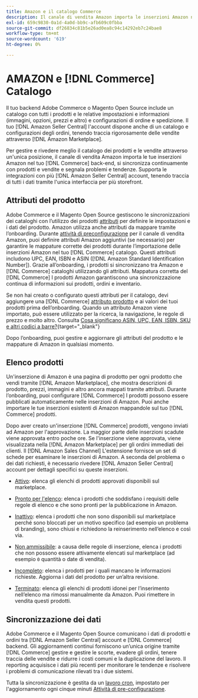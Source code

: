 ```yaml
---
title: Amazon e il catalogo Commerce
description: Il canale di vendita Amazon importa le inserzioni Amazon nel backend Commerce e si sincronizza continuamente con i prodotti e le vendite.
exl-id: 659c9830-0a1d-4a0d-bb9c-afb609c0fbba
source-git-commit: df26834c81b5e26ad0ea8c94c14292eb7c24bae8
workflow-type: tm+mt
source-wordcount: '619'
ht-degree: 0%

---
```


# AMAZON e [!DNL Commerce] Catalogo

Il tuo backend Adobe Commerce o Magento Open Source include un catalogo con tutti i prodotti e le relative impostazioni e informazioni (immagini, opzioni, prezzi e altro) e configurazioni di ordine e spedizione. Il tuo [!DNL Amazon Seller Central] l&#39;account dispone anche di un catalogo e configurazioni degli ordini, tenendo traccia rigorosamente delle vendite attraverso [!DNL Amazon Marketplace].

Per gestire e rivedere meglio il catalogo dei prodotti e le vendite attraverso un&#39;unica posizione, il canale di vendita Amazon importa le tue inserzioni Amazon nel tuo [!DNL Commerce] back-end, si sincronizza continuamente con prodotti e vendite e segnala problemi e tendenze. Supporta le integrazioni con più [!DNL Amazon Seller Central] account, tenendo traccia di tutti i dati tramite l&#39;unica interfaccia per più storefront.

## Attributi del prodotto

Adobe Commerce e il Magento Open Source gestiscono le sincronizzazioni dei cataloghi con l’utilizzo dei prodotti [attributi](https://experienceleague.adobe.com/docs/commerce-admin/catalog/product-attributes/product-attributes.html) per definire le impostazioni e i dati del prodotto. Amazon utilizza anche attributi da mappare tramite l’onboarding. Durante [attività di preconfigurazione](./amazon-pre-setup-tasks.md) per il canale di vendita Amazon, puoi definire attributi Amazon aggiuntivi (se necessario) per garantire le mappature corrette dei prodotti durante l’importazione delle inserzioni Amazon nel tuo [!DNL Commerce] catalogo. Questi attributi includono UPC, EAN, ISBN e ASIN ([!DNL Amazon Standard Identification Number]). Grazie all’onboarding, i prodotti si sincronizzano tra Amazon e [!DNL Commerce] cataloghi utilizzando gli attributi. Mappatura corretta del [!DNL Commerce] I prodotti Amazon garantiscono una sincronizzazione continua di informazioni sui prodotti, ordini e inventario.

Se non hai creato o configurato questi attributi per il catalogo, devi aggiungere una [!DNL Commerce] [attributo prodotto](https://experienceleague.adobe.com/docs/commerce-admin/catalog/product-attributes/product-attributes.html) e ai valori dei tuoi prodotti prima dell’onboarding. Quando un attributo Amazon viene importato, può essere utilizzato per la ricerca, la navigazione, le regole di prezzo e molto altro. Consulta [Cosa significano ASIN, UPC, EAN, ISBN, SKU e altri codici a barre?](https://sellerskills.com/multi-channel-operations/what-asin-upc-ean-isbn-sku-and-other-barcodes-mean/#what-is-isbn-number){target="_blank"}

Dopo l’onboarding, puoi gestire e aggiornare gli attributi del prodotto e le mappature di Amazon in qualsiasi momento.

## Elenco prodotti

Un&#39;inserzione di Amazon è una pagina di prodotto per ogni prodotto che vendi tramite [!DNL Amazon Marketplace], che mostra descrizioni di prodotto, prezzi, immagini e altro ancora mappati tramite attributi. Durante l’onboarding, puoi configurare [!DNL Commerce] I prodotti possono essere pubblicati automaticamente nelle inserzioni di Amazon. Puoi anche importare le tue inserzioni esistenti di Amazon mappandole sul tuo [!DNL Commerce] prodotti.

Dopo aver creato un&#39;inserzione [!DNL Commerce] prodotti, vengono inviati ad Amazon per l&#39;approvazione. La maggior parte delle inserzioni scadute viene approvata entro poche ore. Se l&#39;inserzione viene approvata, viene visualizzata nella [!DNL Amazon Marketplace] per gli ordini immediati dei clienti. Il [!DNL Amazon Sales Channel] L&#39;estensione fornisce un set di schede per esaminare le inserzioni di Amazon. A seconda del problema o dei dati richiesti, è necessario rivedere [!DNL Amazon Seller Central] account per dettagli specifici su queste inserzioni.

- [Attivo](./active-listings.md): elenca gli elenchi di prodotti approvati disponibili sul marketplace.

- [Pronto per l&#39;elenco](./ready-to-list.md): elenca i prodotti che soddisfano i requisiti delle regole di elenco e che sono pronti per la pubblicazione in Amazon.

- [Inattivo](./inactive-listings.md): elenca i prodotti che non sono disponibili sul marketplace perché sono bloccati per un motivo specifico (ad esempio un problema di branding), sono chiusi e richiedono la reinserimento nell’elenco e così via.

- [Non ammissibile](./ineligible-listings.md): a causa delle regole di inserzione, elenca i prodotti che non possono essere attivamente elencati sul marketplace (ad esempio `0` quantità o date di vendita).

- [Incompleto](./incomplete-listings.md): elenca i prodotti per i quali mancano le informazioni richieste. Aggiorna i dati del prodotto per un’altra revisione.

- [Terminato](./ended-listings.md): elenca gli elenchi di prodotti idonei per l’inserimento nell’elenco ma rimossi manualmente da Amazon. Puoi rimettere in vendita questi prodotti.

## Sincronizzazione dei dati

Adobe Commerce e il Magento Open Source comunicano i dati di prodotti e ordini tra [!DNL Amazon Seller Central] account e [!DNL Commerce] backend. Gli aggiornamenti continui forniscono un’unica origine tramite [!DNL Commerce] gestire e gestire le scorte, evadere gli ordini, tenere traccia delle vendite e ridurre i costi comuni e la duplicazione del lavoro. Il reporting acquisisce i dati più recenti per monitorare le tendenze e risolvere i problemi di comunicazione rilevati tra i due sistemi.

Tutta la sincronizzazione è gestita da un [lavoro cron](https://experienceleague.adobe.com/docs/commerce-admin/systems/tools/cron.html), impostato per l&#39;aggiornamento ogni cinque minuti [Attività di pre-configurazione](./amazon-pre-setup-tasks.md).
